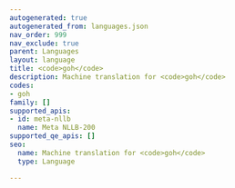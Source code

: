 ```yaml
---
autogenerated: true
autogenerated_from: languages.json
nav_order: 999
nav_exclude: true
parent: Languages
layout: language
title: <code>goh</code>
description: Machine translation for <code>goh</code>
codes:
- goh
family: []
supported_apis:
- id: meta-nllb
  name: Meta NLLB-200
supported_qe_apis: []
seo:
  name: Machine translation for <code>goh</code>
  type: Language

---
```


